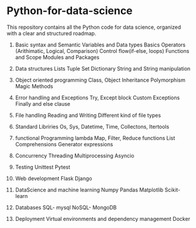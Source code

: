 # Python-for-data-science
This repository contains all the Python code for data science, organized with a clear and structured roadmap.

1. Basic syntax and Semantic
Variables and Data types
Basics Operators (Arithimatic, Logical, Comparison)
Control flow(if-else, loops)
Functions and Scope
Modules and Packages

2. Data structures
Lists 
Tuple 
Set 
Dictionary 
String and String manipulation

3. Object oriented programming
Class, Object
Inheritance
Polymorphism
Magic Methods

4. Error handling and Exceptions
Try, Except block
Custom Exceptions
Finally and else clause

5. File handling
Reading and Writing
Different kind of file types

6. Standard Libriries
Os, Sys, Datetime, Time, Collectons, Itertools

7. functional Programming
lambda
Map, Filter, Reduce functions
List Comprehensions
Generator expressions

8. Concurrency
Threading
Multiprocessing
Asyncio

9. Testing
Unittest
Pytest

10. Web development
Flask
Django

11. DataScience and machine learning
Numpy
Pandas
Matplotlib
Scikit-learn

12. Databases
SQL- mysql
NoSQL- MongoDB

13. Deployment
Virtual environments and dependency management
Docker